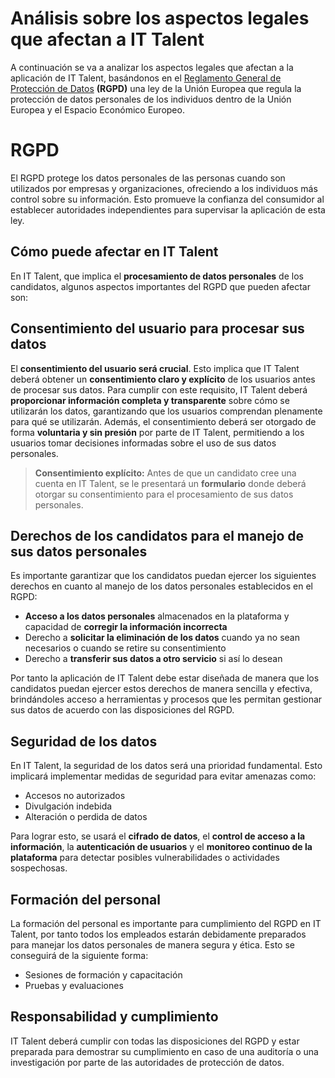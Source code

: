 # Análisis sobre los aspectos legales que afectan a IT Talent

A continuación se va a analizar los aspectos legales que afectan a la aplicación de IT Talent, basándonos en el [Reglamento General de Protección de Datos](https://eur-lex.europa.eu/legal-content/ES/TXT/PDF/?uri=CELEX:32016R0679) **(RGPD)** una ley de la Unión Europea que regula la protección de datos personales de los individuos dentro de la Unión Europea y el Espacio Económico Europeo.


# RGPD

El RGPD protege los datos personales de las personas cuando son utilizados por empresas y organizaciones, ofreciendo a los individuos más control sobre su información. Esto promueve la confianza del consumidor al establecer autoridades independientes para supervisar la aplicación de esta ley.

## Cómo puede afectar en IT Talent

En IT Talent, que implica el **procesamiento de datos personales** de los candidatos, algunos aspectos importantes del RGPD que pueden afectar son:

## Consentimiento del usuario para procesar sus datos 

El **consentimiento del usuario será crucial**. Esto implica que IT Talent deberá obtener un **consentimiento claro y explícito** de los usuarios antes de procesar sus datos. Para cumplir con este requisito, IT Talent deberá **proporcionar información completa y transparente** sobre cómo se utilizarán los datos, garantizando que los usuarios comprendan plenamente para qué se utilizarán. Además, el consentimiento deberá ser otorgado de forma **voluntaria y sin presión** por parte de IT Talent, permitiendo a los usuarios tomar decisiones informadas sobre el uso de sus datos personales.

> **Consentimiento explícito:** Antes de que un candidato cree una cuenta en IT Talent, se le presentará un **formulario** donde deberá otorgar su consentimiento para el procesamiento de sus datos personales.

## Derechos de los candidatos para el manejo de sus datos personales

Es importante garantizar que los candidatos puedan ejercer los siguientes derechos en cuanto al manejo de los datos personales establecidos en el  RGPD:

 - **Acceso a los datos personales** almacenados en la plataforma y  capacidad de **corregir la información incorrecta**
 - Derecho a **solicitar la eliminación de los datos** cuando ya no sean necesarios o cuando se retire su consentimiento
 - Derecho a **transferir sus datos a otro servicio** si así lo desean

Por tanto la aplicación de IT Talent  debe estar diseñada de manera que los candidatos puedan ejercer estos derechos de manera sencilla y efectiva, brindándoles acceso a herramientas y procesos que les permitan gestionar sus datos de acuerdo con las disposiciones del RGPD.

## Seguridad de los datos

En IT Talent, la seguridad de los datos será una prioridad fundamental. Esto implicará implementar medidas de seguridad para evitar amenazas como:

 - Accesos no autorizados
 - Divulgación indebida
 - Alteración o perdida de datos

Para lograr esto, se usará el  **cifrado de datos**, el **control de acceso a la información**, la **autenticación de usuarios** y el **monitoreo continuo de la plataforma** para detectar posibles vulnerabilidades o actividades sospechosas.

## Formación del personal
La formación del personal es importante para cumplimiento del RGPD en IT Talent, por tanto todos los empleados estarán debidamente preparados para manejar los datos personales de manera segura y ética. Esto se conseguirá de la siguiente forma:

 - Sesiones de formación y capacitación 
 - Pruebas y evaluaciones

## Responsabilidad y cumplimiento

IT Talent deberá cumplir con todas las disposiciones del RGPD y estar preparada para demostrar su cumplimiento en caso de una auditoría o una investigación por parte de las autoridades de protección de datos.